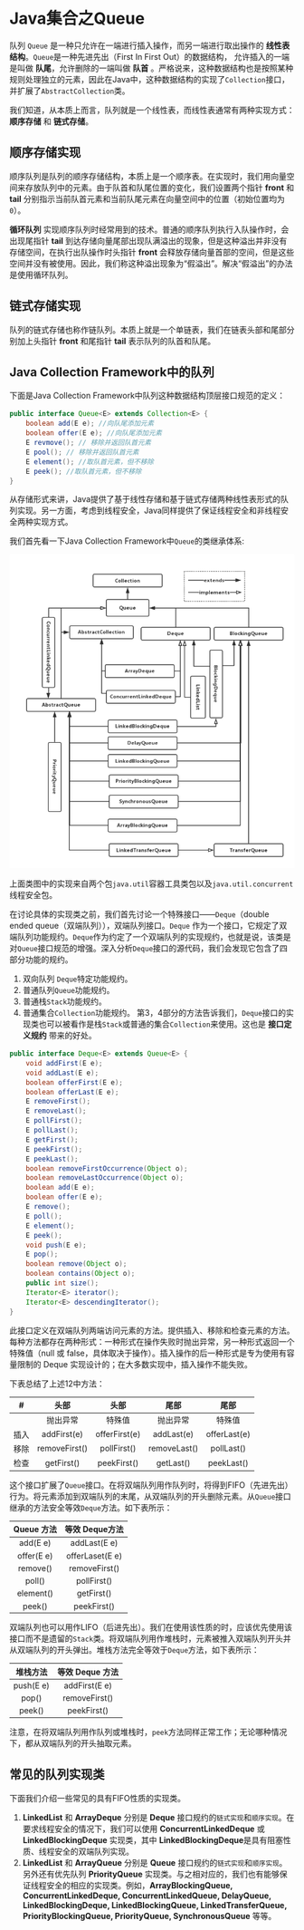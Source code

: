 # Java集合之Queue
队列 `Queue` 是一种只允许在一端进行插入操作，而另一端进行取出操作的  **线性表结构**。`Queue`是一种先进先出（First In First Out）的数据结构， 允许插入的一端是叫做 **队尾**，允许删除的一端叫做 **队首** 。严格说来，这种数据结构也是按照某种规则处理独立的元素，因此在Java中，这种数据结构的实现了`Collection`接口， 并扩展了`AbstractCollection`类。

我们知道，从本质上而言，队列就是一个线性表，而线性表通常有两种实现方式：**顺序存储** 和 **链式存储**。
## 顺序存储实现
顺序队列是队列的顺序存储结构，本质上是一个顺序表。在实现时，我们用向量空间来存放队列中的元素。由于队首和队尾位置的变化，我们设置两个指针 **front** 和 **tail** 分别指示当前队首元素和当前队尾元素在向量空间中的位置（初始位置均为`0`）。

**循环队列** 实现顺序队列时经常用到的技术。普通的顺序队列执行入队操作时，会出现尾指针 **tail** 到达存储向量尾部出现队满溢出的现象，但是这种溢出并非没有存储空间，在执行出队操作时头指针 **front** 会释放存储向量首部的空间，但是这些空间并没有被使用。因此，我们称这种溢出现象为“假溢出”。解决“假溢出”的办法是使用循环队列。

## 链式存储实现
队列的链式存储也称作链队列。本质上就是一个单链表，我们在链表头部和尾部分别加上头指针 **front** 和尾指针 **tail** 表示队列的队首和队尾。

## Java Collection Framework中的队列
下面是Java Collection Framework中队列这种数据结构顶层接口规范的定义：

```java
public interface Queue<E> extends Collection<E> {
    boolean add(E e); //向队尾添加元素
    boolean offer(E e); //向队尾添加元素
    E revmove(); // 移除并返回队首元素
    E pool(); // 移除并返回队首元素
    E element(); //取队首元素，但不移除
    E peek(); //取队首元素，但不移除
}
```

从存储形式来讲，Java提供了基于线性存储和基于链式存储两种线性表形式的队列实现。另一方面，考虑到线程安全，Java同样提供了保证线程安全和非线程安全两种实现方式。

我们首先看一下Java Collection Framework中`Queue`的类继承体系:

![Java Collection Framework](./images/queue.png)

上面类图中的实现来自两个包`java.util`容器工具类包以及`java.util.concurrent`线程安全包。

在讨论具体的实现类之前，我们首先讨论一个特殊接口——`Deque`（double ended queue（双端队列）），双端队列接口。`Deque` 作为一个接口，它规定了双端队列功能规约。`Deque`作为约定了一个双端队列的实现规约，也就是说，该类是对`Queue`接口规范的增强。深入分析`Deque`接口的源代码，我们会发现它包含了四部分功能的规约。
1. 双向队列 `Deque`特定功能规约。
2. 普通队列`Queue`功能规约。
3. 普通栈`Stack`功能规约。
4. 普通集合`Collection`功能规约。
第3，4部分的方法告诉我们，`Deque`接口的实现类也可以被看作是栈`Stack`或普通的集合`Collection`来使用。这也是 **接口定义规约** 带来的好处。
```java
public interface Deque<E> extends Queue<E> {
    void addFirst(E e);
    void addLast(E e);
    boolean offerFirst(E e);
    boolean offerLast(E e);
    E removeFirst();
    E removeLast();
    E pollFirst();
    E pollLast();
    E getFirst();
    E peekFirst();
    E peekLast();
    boolean removeFirstOccurrence(Object o);
    boolean removeLastOccurrence(Object o);
    boolean add(E e);
    boolean offer(E e);
    E remove();
    E poll();
    E element();
    E peek();
    void push(E e);
    E pop();
    boolean remove(Object o);
    boolean contains(Object o);
    public int size();
    Iterator<E> iterator();
    Iterator<E> descendingIterator();
}
```

此接口定义在双端队列两端访问元素的方法。提供插入、移除和检查元素的方法。每种方法都存在两种形式：一种形式在操作失败时抛出异常，另一种形式返回一个特殊值（null 或 false，具体取决于操作）。插入操作的后一种形式是专为使用有容量限制的 Deque 实现设计的；在大多数实现中，插入操作不能失败。

下表总结了上述12中方法：

| #    | 头部 | 头部 | 尾部 | 尾部 |
|:----:|:-------------:|:-------------:|:------------:|:------------:|
|      | 抛出异常      | 特殊值        | 抛出异常     | 特殊值       |
| 插入 | addFirst(e)   | offerFirst(e) | addLast(e)   | offerLast(e) |
| 移除 | removeFirst() | pollFirst()   | removeLast() | pollLast()   |
| 检查 | getFirst()    | peekFirst()   | getLast()    | peekLast()   |

这个接口扩展了`Queue`接口。在将双端队列用作队列时，将得到FIFO（先进先出）行为。将元素添加到双端队列的末尾，从双端队列的开头删除元素。从`Queue`接口继承的方法安全等效`Deque`方法。如下表所示：

| Queue 方法 | 等效 Deque方法  |
|:----------:|:---------------:|
| add(E e)   | addLast(E e)    |
| offer(E e) | offerLaset(E e) |
| remove()   | removeFirst()   |
| poll()     | pollFirst()     |
| element()  | getFirst()      |
| peek()     | peekFirst()     |

双端队列也可以用作LIFO（后进先出）。我们在使用该性质的时，应该优先使用该接口而不是遗留的`Stack`类。将双端队列用作堆栈时，元素被推入双端队列开头并从双端队列的开头弹出。堆栈方法完全等效于`Deque`方法，如下表所示：

| 堆栈方法  | 等效 Deque 方法 |
|:---------:|:---------------:|
| push(E e) | addFirst(E e) 　|
| pop()     | removeFirst()   |
| peek()    | peekFirst()     |

注意，在将双端队列用作队列或堆栈时，`peek`方法同样正常工作；无论哪种情况下，都从双端队列的开头抽取元素。

## 常见的队列实现类
下面我们介绍一些常见的具有FIFO性质的实现类。

1. **LinkedList** 和 **ArrayDeque** 分别是 **Deque** 接口规约的`链式实现`和`顺序实现`。在要求线程安全的情况下，我们可以使用 **ConcurrentLinkedDeque** 或 **LinkedBlockingDeque** 实现类，其中 **LinkedBlockingDeque**是具有阻塞性质、线程安全的双端队列实现。
2. **LinkedList** 和 **ArrayQueue** 分别是 **Queue** 接口规约的`链式实现`和`顺序实现`。 另外还有优先队列 **PriorityQueue** 实现类。与之相对应的，我们也有能够保证线程安全的相应的实现类。例如，**ArrayBlockingQueue, ConcurrentLinkedDeque, ConcurrentLinkedQueue, DelayQueue, LinkedBlockingDeque, LinkedBlockingQueue, LinkedTransferQueue, PriorityBlockingQueue, PriorityQueue, SynchronousQueue** 等等。



